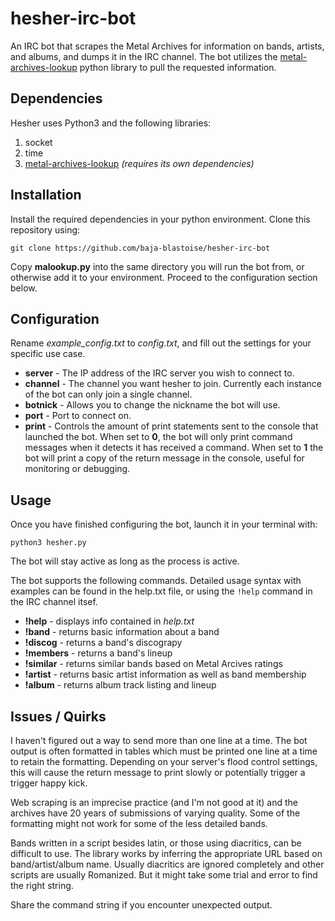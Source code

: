 # hesher-irc-bot
An IRC bot that scrapes the Metal Archives for information on bands, artists, and albums, and dumps it in the IRC channel.  The bot utilizes the [metal-archives-lookup](https://github.com/baja-blastoise/metal-archives-lookup) python library to pull the requested information.

## Dependencies
Hesher uses Python3 and the following libraries:
1. socket
2. time
3. [metal-archives-lookup](https://github.com/baja-blastoise/metal-archives-lookup) *(requires its own dependencies)*

## Installation
Install the required dependencies in your python environment.  Clone this repository using:

`git clone https://github.com/baja-blastoise/hesher-irc-bot`

Copy **malookup.py** into the same directory you will run the bot from, or otherwise add it to your environment.  Proceed to the configuration section below.

## Configuration
Rename *example_config.txt* to *config.txt*, and fill out the settings for your specific use case.
- **server** - The IP address of the IRC server you wish to connect to.
- **channel** - The channel you want hesher to join.  Currently each instance of the bot can only join a single channel.
- **botnick** - Allows you to change the nickname the bot will use.
- **port** - Port to connect on.
- **print** - Controls the amount of print statements sent to the console that launched the bot.  When set to **0**, the bot will only print command messages when it detects it has received a command.  When set to **1** the bot will print a copy of the return message in the console, useful for monitoring or debugging.

## Usage
Once you have finished configuring the bot, launch it in your terminal with:

`python3 hesher.py`

The bot will stay active as long as the process is active.

The bot supports the following commands.  Detailed usage syntax with examples can be found in the help.txt file, or using the `!help` command in the IRC channel itsef.
- **!help** - displays info contained in *help.txt*
- **!band** - returns basic information about a band
- **!discog** - returns a band's discograpy
- **!members** - returns a band's lineup
- **!similar** - returns similar bands based on Metal Arcives ratings
- **!artist** - returns basic artist information as well as band membership
- **!album** - returns album track listing and lineup


## Issues / Quirks
I haven't figured out a way to send more than one line at a time.  The bot output is often formatted in tables which must be printed one line at a time to retain the formatting.  Depending on your server's flood control settings, this will cause the return message to print slowly or potentially trigger a trigger happy kick.

Web scraping is an imprecise practice (and I'm not good at it) and the archives have 20 years of submissions of varying quality.  Some of the formatting might not work for some of the less detailed bands.

Bands written in a script besides latin, or those using diacritics, can be difficult to use.  The library works by inferring the appropriate URL based on band/artist/album name.  Usually diacritics are ignored completely and other scripts are usually Romanized.  But it might take some trial and error to find the right string.

Share the command string if you encounter unexpected output.
